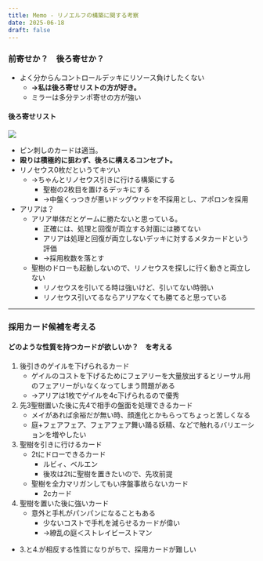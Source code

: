 ```yaml
---
title: Memo - リノエルフの構築に関する考察
date: 2025-06-18
draft: false
---
```

### 前寄せか？　後ろ寄せか？
- よく分からんコントロールデッキにリソース負けしたくない
	- **→私は後ろ寄せリストの方が好き。**
	- ミラーは多分テンポ寄せの方が強い
#### 後ろ寄せリスト
![](20250618164603.png)
- ピン刺しのカードは適当。
- **殴りは積極的に狙わず、後ろに構えるコンセプト。**
- リノセウス0枚だというてキツい
	- →ちゃんとリノセウス引きに行ける構築にする
		- 聖樹の2枚目を置けるデッキにする
		- →中盤くっつきが悪いドッグウッドを不採用とし、アポロンを採用
- アリアは？
	- アリア単体だとゲームに勝たないと思っている。
		- 正確には、処理と回復が両立する対面には勝てない
		- アリアは処理と回復が両立しないデッキに対するメタカードという評価
		- →採用枚数を落とす
	- 聖樹のドローも起動しないので、リノセウスを探しに行く動きと両立しない
		- リノセウスを引いてる時は強いけど、引いてない時弱い
		- リノセウス引いてるならアリアなくても勝てると思っている
---
### 採用カード候補を考える
#### どのような性質を持つカードが欲しいか？　を考える
1. 後引きのゲイルを下げられるカード
	- ゲイルのコストを下げるためにフェアリーを大量放出するとリーサル用のフェアリーがいなくなってしまう問題がある
	- →アリアは1枚でゲイルを4c下げられるので優秀
2. 先3聖樹置いた後に先4で相手の盤面を処理できるカード
	- メイがあれば余裕だが無い時、顔進化とかもらってちょっと苦しくなる
	- 庭+フェアフェア、フェアフェア舞い踊る妖精、などで触れるバリエーションを増やしたい
3. 聖樹を引きに行けるカード
	- 2tにドローできるカード
		- ルビィ、ベルエン
		- 後攻は2tに聖樹を置きたいので、先攻前提
	- 聖樹を全力マリガンしてもい序盤事故らないカード
		- 2cカード
4. 聖樹を置いた後に強いカード
	- 意外と手札がパンパンになることもある
		- 少ないコストで手札を減らせるカードが偉い
		- →繚乱の庭＜ストレイビーストマン
- 3.と4.が相反する性質になりがちで、採用カードが難しい